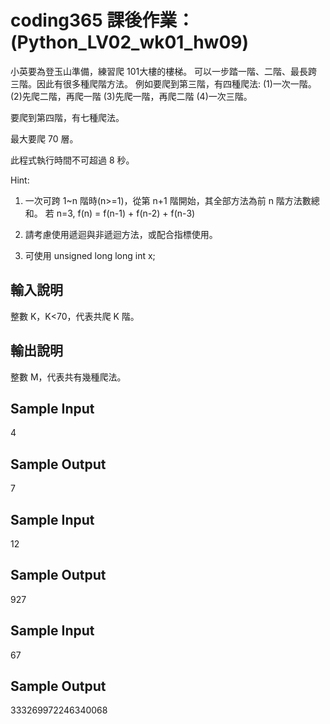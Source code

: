 # coding365 課後作業： (Python_LV02_wk01_hw09)

小英要為登玉山準備，練習爬 101大樓的樓梯。 
可以一步踏一階、二階、最長跨三階。因此有很多種爬階方法。 
例如要爬到第三階，有四種爬法: 
(1)一次一階。 
(2)先爬二階，再爬一階 
(3)先爬一階，再爬二階 
(4)一次三階。 

要爬到第四階，有七種爬法。 

最大要爬 70 層。 

此程式執行時間不可超過 8 秒。 

Hint: 
1. 一次可跨 1~n 階時(n>=1)，從第 n+1 階開始，其全部方法為前 n 階方法數總和。 
若 n=3, f(n) = f(n-1) + f(n-2) + f(n-3) 

2. 請考慮使用遞迴與非遞迴方法，或配合指標使用。 

3. 可使用 unsigned long long int x; 



輸入說明 
----------------- 
整數 K，K<70，代表共爬 K 階。 


輸出說明 
----------------- 
整數 M，代表共有幾種爬法。 


Sample Input 
----------------- 
4 


Sample Output 
-------------- 
7 

Sample Input 
----------------- 
12 


Sample Output 
-------------- 
927 


Sample Input 
----------------- 
67 


Sample Output 
-------------- 
333269972246340068